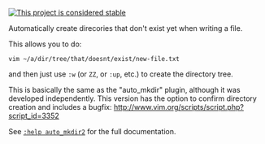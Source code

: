 [![This project is considered stable](https://img.shields.io/badge/Status-stable-green.svg)](https://arp242.net/status/stable)

Automatically create direcories that don't exist yet when writing a file.

This allows you to do:

    vim ~/a/dir/tree/that/doesnt/exist/new-file.txt

and then just use `:w` (or `ZZ`, or `:up`, etc.) to create the directory tree.

This is basically the same as the "auto_mkdir" plugin, although it was
developed independently. This version has the option to confirm directory
creation and includes a bugfix:
http://www.vim.org/scripts/script.php?script_id=3352

See [`:help auto_mkdir2`](https://github.com/Carpetsmoker/auto_mkdir2.vim/blob/master/doc/auto_mkdir2.txt)
for the full documentation.
